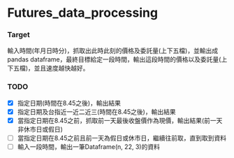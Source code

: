 # Futures_data_processing
### Target
輸入時間(年月日時分)，抓取出此時此刻的價格及委託量(上下五檔)，並輸出成 pandas dataframe，最終目標給定一段時間，輸出這段時間的價格以及委託量(上下五檔)，並且速度越快越好。
### TODO
- [x] 指定日期(時間在8.45之後)，輸出結果
- [x] 指定日期及台指近一近二近三(時間在8.45之後)，輸出結果
- [x] 當指定日期在8.45之前，抓取前一天最後收盤價作為現價，輸出結果(前一天非休市日或假日)
- [ ] 當指定日期在8.45之前且前一天為假日或休市日，繼續往前取，直到取到資料
- [ ] 輸入一段時間，輸出一筆Dataframe(n, 22, 3)的資料